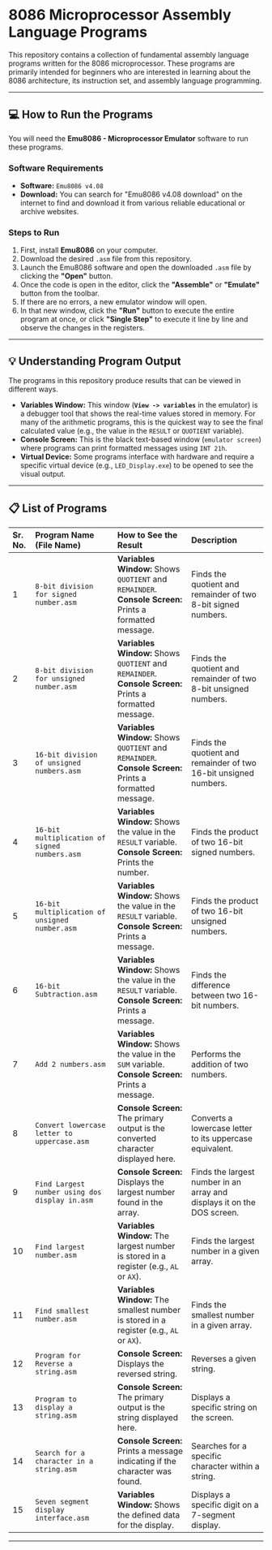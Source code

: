 # 8086 Microprocessor Assembly Language Programs

This repository contains a collection of fundamental assembly language programs written for the 8086 microprocessor. These programs are primarily intended for beginners who are interested in learning about the 8086 architecture, its instruction set, and assembly language programming.

---

## 💻 How to Run the Programs

You will need the **Emu8086 - Microprocessor Emulator** software to run these programs.

### Software Requirements
* **Software:** `Emu8086 v4.08`
* **Download:** You can search for "Emu8086 v4.08 download" on the internet to find and download it from various reliable educational or archive websites.

### Steps to Run
1.  First, install **Emu8086** on your computer.
2.  Download the desired `.asm` file from this repository.
3.  Launch the Emu8086 software and open the downloaded `.asm` file by clicking the **"Open"** button.
4.  Once the code is open in the editor, click the **"Assemble"** or **"Emulate"** button from the toolbar.
5.  If there are no errors, a new emulator window will open.
6.  In that new window, click the **"Run"** button to execute the entire program at once, or click **"Single Step"** to execute it line by line and observe the changes in the registers.

---

## 💡 Understanding Program Output

The programs in this repository produce results that can be viewed in different ways.

* **Variables Window:** This window (**`View -> variables`** in the emulator) is a debugger tool that shows the real-time values stored in memory. For many of the arithmetic programs, this is the quickest way to see the final calculated value (e.g., the value in the `RESULT` or `QUOTIENT` variable).
* **Console Screen:** This is the black text-based window (`emulator screen`) where programs can print formatted messages using `INT 21h`.
* **Virtual Device:** Some programs interface with hardware and require a specific virtual device (e.g., `LED_Display.exe`) to be opened to see the visual output.

---

## 📋 List of Programs

| Sr. No. | Program Name (File Name)                       | How to See the Result                                                                                  | Description                                                              |
| :------ | :----------------------------------------------- | :----------------------------------------------------------------------------------------------------- | :----------------------------------------------------------------------- |
| 1       | `8-bit division for signed number.asm`           | **Variables Window:** Shows `QUOTIENT` and `REMAINDER`. <br> **Console Screen:** Prints a formatted message.    | Finds the quotient and remainder of two 8-bit signed numbers.      |
| 2       | `8-bit division for unsigned number.asm`         | **Variables Window:** Shows `QUOTIENT` and `REMAINDER`. <br> **Console Screen:** Prints a formatted message.    | Finds the quotient and remainder of two 8-bit unsigned numbers.    |
| 3       | `16-bit division of unsigned numbers.asm`        | **Variables Window:** Shows `QUOTIENT` and `REMAINDER`. <br> **Console Screen:** Prints a formatted message.    | Finds the quotient and remainder of two 16-bit unsigned numbers.   |
| 4       | `16-bit multiplication of signed numbers.asm`    | **Variables Window:** Shows the value in the `RESULT` variable. <br> **Console Screen:** Prints the number.   | Finds the product of two 16-bit signed numbers.                          |
| 5       | `16-bit multiplication of unsigned number.asm`   | **Variables Window:** Shows the value in the `RESULT` variable. <br> **Console Screen:** Prints a message.   | Finds the product of two 16-bit unsigned numbers.                        |
| 6       | `16-bit Subtraction.asm`                         | **Variables Window:** Shows the value in the `RESULT` variable. <br> **Console Screen:** Prints a message.   | Finds the difference between two 16-bit numbers.                         |
| 7       | `Add 2 numbers.asm`                              | **Variables Window:** Shows the value in the `SUM` variable. <br> **Console Screen:** Prints a message.       | Performs the addition of two numbers.                                    |
| 8       | `Convert lowercase letter to uppercase.asm`      | **Console Screen:** The primary output is the converted character displayed here.                          | Converts a lowercase letter to its uppercase equivalent.                 |
| 9       | `Find Largest number using dos display in.asm`   | **Console Screen:** Displays the largest number found in the array.                                        | Finds the largest number in an array and displays it on the DOS screen.      |
| 10      | `Find largest number.asm`                        | **Variables Window:** The largest number is stored in a register (e.g., `AL` or `AX`).                     | Finds the largest number in a given array.                               |
| 11      | `Find smallest number.asm`                       | **Variables Window:** The smallest number is stored in a register (e.g., `AL` or `AX`).                   | Finds the smallest number in a given array.                              |
| 12      | `Program for Reverse a string.asm`               | **Console Screen:** Displays the reversed string.                                                          | Reverses a given string.                                                 |
| 13      | `Program to display a string.asm`                | **Console Screen:** The primary output is the string displayed here.                                       | Displays a specific string on the screen.                                |
| 14      | `Search for a character in a string.asm`         | **Console Screen:** Prints a message indicating if the character was found.                                | Searches for a specific character within a string.                         |
| 15      | `Seven segment display interface.asm`            | **Variables Window:** Shows the defined data for the display.                                          | Displays a specific digit on a 7-segment display.                        |


---
